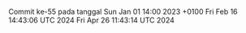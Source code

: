 Commit ke-55 pada tanggal Sun Jan 01 14:00 2023 +0100
Fri Feb 16 14:43:06 UTC 2024
Fri Apr 26 11:43:14 UTC 2024
